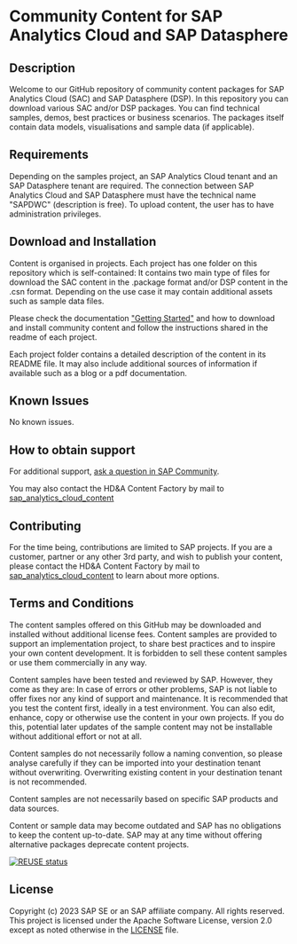# Community Content for SAP Analytics Cloud and SAP Datasphere

<!--- Register repository https://api.reuse.software/register, then add REUSE badge:
[![REUSE status](https://api.reuse.software/badge/github.com/SAP-samples/REPO-NAME)](https://api.reuse.software/info/github.com/SAP-samples/REPO-NAME)
-->

## Description
<!-- Please include SEO-friendly description -->
Welcome to our GitHub repository of community content packages for SAP Analytics Cloud (SAC) and SAP Datasphere (DSP). In this repository you can download various SAC and/or DSP packages.
You can find technical samples, demos, best practices or business scenarios.
The packages itself contain data models, visualisations and sample data (if applicable). 

## Requirements
Depending on the samples project, an SAP Analytics Cloud tenant and an SAP Datasphere tenant are required. The connection between SAP Analytics Cloud and SAP Datasphere must have the technical name "SAPDWC" (description is free).
To upload content, the user has to have administration privileges.

## Download and Installation
Content is organised in projects. Each project has one folder on this repository which is self-contained:
It contains two main type of files for download the SAC content in the .package format and/or DSP content in the .csn format.
Depending on the use case it may contain additional assets such as sample data files.

Please check the documentation ["Getting Started"](https://help.sap.com/docs/SAP_ANALYTICS_CLOUD/42093f14b43c485fbe3adbbe81eff6c8/7fa519b44ed842588c367ec105d3e4f6.html) and how to download and install community content and follow the instructions shared in the readme of each project.

Each project folder contains a detailed description of the content in its README file. It may also include additional sources of information if available such as a blog or a pdf documentation.

## Known Issues
No known issues.

## How to obtain support
For additional support, [ask a question in SAP Community](https://answers.sap.com/questions/ask.html).

You may also contact the HD&A Content Factory by mail to [sap_analytics_cloud_content](mailto:sap_analytics_cloud_content@sap.com)

## Contributing
For the time being, contributions are limited to SAP projects. If you are a customer, partner or any other 3rd party, and wish to publish your content, please contact the HD&A Content Factory by mail to [sap_analytics_cloud_content](mailto:sap_analytics_cloud_content@sap.com) to learn about more options.

## Terms and Conditions
The content samples offered on this GitHub may be downloaded and installed without additional license fees. Content samples are provided to support an implementation project, to share best practices and to inspire your own content development. 
It is forbidden to sell these content samples or use them commercially in any way. 

Content samples have been tested and reviewed by SAP. However, they come as they are: In case of errors or other problems, SAP is not liable to offer fixes nor any kind of support and maintenance. It is recommended that you test the content first, ideally in a test environment. You can also edit, enhance, copy or otherwise use the content in your own projects. If you do this, potential later updates of the sample content may not be installable without additional effort or not at all.

Content samples do not necessarily follow a naming convention, so please analyse carefully if they can be imported into your destination tenant without overwriting. Overwriting existing content in your destination tenant is not recommended.

Content samples are not necessarily based on specific SAP products and data sources.

Content or sample data may become outdated and SAP has no obligations to keep the content up-to-date. SAP may at any time without offering alternative packages deprecate content projects. 

[![REUSE status](https://api.reuse.software/badge/github.com/SAP-samples/analytics-cloud-datasphere-community-content)](https://api.reuse.software/info/github.com/SAP-samples/analytics-cloud-datasphere-community-content)


## License
Copyright (c) 2023 SAP SE or an SAP affiliate company. All rights reserved. This project is licensed under the Apache Software License, version 2.0 except as noted otherwise in the [LICENSE](LICENSE) file.
